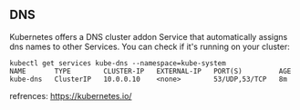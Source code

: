 ## DNS
Kubernetes offers a DNS cluster addon Service that automatically assigns dns names to other Services. 
You can check if it's running on your cluster:
```
kubectl get services kube-dns --namespace=kube-system
NAME       TYPE        CLUSTER-IP   EXTERNAL-IP   PORT(S)         AGE
kube-dns   ClusterIP   10.0.0.10    <none>        53/UDP,53/TCP   8m
```

refrences: https://kubernetes.io/
